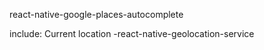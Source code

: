 react-native-google-places-autocomplete


include: Current location -react-native-geolocation-service